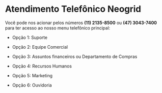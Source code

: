 # Atendimento Telefônico Neogrid

Você pode nos acionar pelos números **(11) 2135-8500** ou **(47) 3043-7400** para ter acesso ao nosso menu telefônico principal:  

- Opção 1: Suporte  

- Opção 2: Equipe Comercial  

- Opção 3: Assuntos financeiros ou Departamento de Compras  

- Opção 4: Recursos Humanos  

- Opção 5: Marketing  

- Opção 6: Ouvidoria
